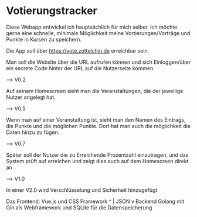 # Votierungstracker

Diese Webapp entwickel ich hauptsächlich für mich selber. Ich möchte gerne eine schnelle, minimale Möglichkeit meine Vortierungen/Vorträge und Punkte in Kursen zu speichern. 

Die App soll über https://vote.zottelchin.de erreichbar sein.

Man soll die Website über die URL aufrufen können und sich Einloggen/über ein secrete Code hinter der URL auf die Nutzerseite kommen.

--> V0.2

Auf seinem Homescreen sieht man die Veranstaltungen, die der jeweilige Nutzer angelegt hat.

--> V0.5

Wenn man auf einer Veranstaltung ist, sieht man den Namen des Eintrags, die Punkte und die möglichen Punkte.
Dort hat man auch die möglichkeit die Daten hinzu zu fügen.

--> V0.7

Später soll der Nutzer die zu Erreichende Prozentzahl einzutragen, und das System prüft auf erreichen und zeigt dies auch auf dem Homescreen direkt an

--> V1.0

In einer V2.0 wird Verschlüsselung und Sicherheit hinzugefügt


Das Frontend: Vue.js und CSS Framework
^
| JSON 
v
Backend Golang mit Gin als Webframework und SQLite für die Datenspeicherung


